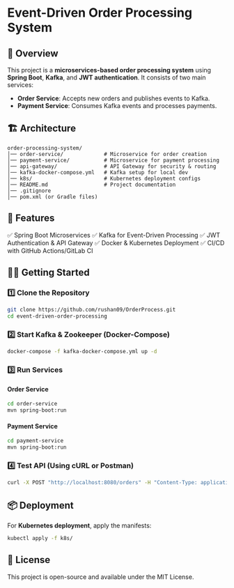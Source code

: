 # Event-Driven Order Processing System

## 📌 Overview
This project is a **microservices-based order processing system** using **Spring Boot**, **Kafka**, and **JWT authentication**. It consists of two main services:
- **Order Service**: Accepts new orders and publishes events to Kafka.
- **Payment Service**: Consumes Kafka events and processes payments.

## 🏗️ Architecture
```
order-processing-system/
│── order-service/             # Microservice for order creation
│── payment-service/           # Microservice for payment processing
│── api-gateway/               # API Gateway for security & routing
│── kafka-docker-compose.yml   # Kafka setup for local dev
│── k8s/                       # Kubernetes deployment configs
│── README.md                  # Project documentation
│── .gitignore                 
│── pom.xml (or Gradle files)
```

## 🚀 Features
✅ Spring Boot Microservices
✅ Kafka for Event-Driven Processing
✅ JWT Authentication & API Gateway
✅ Docker & Kubernetes Deployment
✅ CI/CD with GitHub Actions/GitLab CI

## 🏃‍♂️ Getting Started

### 1️⃣ Clone the Repository
```sh
git clone https://github.com/rushan09/OrderProcess.git
cd event-driven-order-processing
```

### 2️⃣ Start Kafka & Zookeeper (Docker-Compose)
```sh
docker-compose -f kafka-docker-compose.yml up -d
```

### 3️⃣ Run Services
#### Order Service
```sh
cd order-service
mvn spring-boot:run
```
#### Payment Service
```sh
cd payment-service
mvn spring-boot:run
```

### 4️⃣ Test API (Using cURL or Postman)
```sh
curl -X POST "http://localhost:8080/orders" -H "Content-Type: application/json" -d '{"productName": "Laptop", "amount": 1200.50}'
```

## 📦 Deployment
For **Kubernetes deployment**, apply the manifests:
```sh
kubectl apply -f k8s/
```

## 📜 License
This project is open-source and available under the MIT License.
